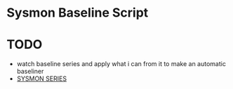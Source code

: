 # Sysmon Baseline Script

# TODO

- watch baseline series and apply what i can from it to make an automatic baseliner
- [SYSMON SERIES](https://www.youtube.com/watch?v=kESndPO5Fig&list=PLk-dPXV5k8SG26OTeiiF3EIEoK4ignai7&ab_channel=TrustedSec)
